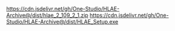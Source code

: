 https://cdn.jsdelivr.net/gh/One-Studio/HLAE-Archive@/dist/hlae_2_109_2_1.zip
https://cdn.jsdelivr.net/gh/One-Studio/HLAE-Archive@/dist/HLAE_Setup.exe